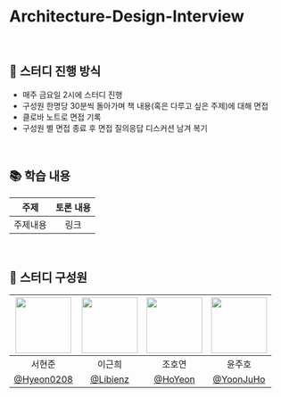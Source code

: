 # Architecture-Design-Interview

<br>

## 🚀 스터디 진행 방식
- 매주 금요일 2시에 스터디 진행
- 구성원 한명당 30분씩 돌아가며 책 내용(혹은 다루고 싶은 주제)에 대해 면접
- 클로바 노트로 면접 기록
- 구성원 별 면접 종료 후 면접 질의응답 디스커션 남겨 복기

<br>

## 📚 학습 내용

| 주제 | 토론 내용 |
|:---:|:---:|
| 주제내용 | 링크 |

<br>

## 👥 스터디 구성원

| <img src="https://github.com/user-attachments/assets/2ac061ef-0a35-4eef-98f0-b0645c5e2b47" width="100"> | <img src="https://github.com/user-attachments/assets/cd6177ed-9a59-4e9a-9490-72ef8ae4e9e5" width="100"> | <img src="https://github.com/user-attachments/assets/5b3b7b32-33f8-422e-a6e0-38e836500b6c" width="100"> | <img src="https://github.com/member3.png" width="100"> |
|:---:|:---:|:---:|:---:|
| 서현준 | 이근희 | 조호연 | 윤주호 |
| [@Hyeon0208](https://github.com/Hyeon0208) | [@Libienz](https://github.com/Libienz) | [@HoYeon](https://github.com/hoyeonyy) | [@YoonJuHo](https://github.com/Ho-Tea) |

<br>

